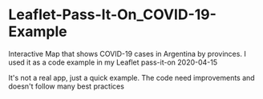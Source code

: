 # Leaflet-Pass-It-On_COVID-19-Example
Interactive Map that shows COVID-19 cases in Argentina by provinces.
I used it as a code example in my Leaflet pass-it-on 2020-04-15

It's not a real app, just a quick example. The code need improvements and doesn't follow many best practices
